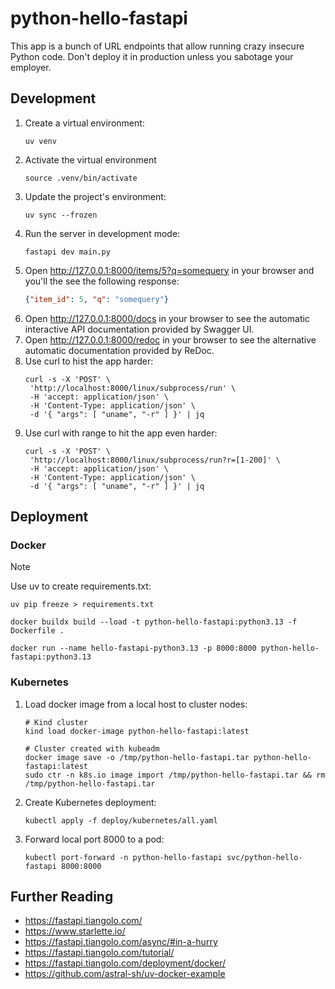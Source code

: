 # python-hello-fastapi

This app is a bunch of URL endpoints that allow running crazy insecure Python code. Don't deploy it in production unless
you sabotage your employer.

## Development

1. Create a virtual environment:
   ```
   uv venv
   ```
2. Activate the virtual environment
   ```
   source .venv/bin/activate
   ```
3. Update the project's environment:
   ```
   uv sync --frozen
   ```
4. Run the server in development mode:
   ```
   fastapi dev main.py
   ```
5. Open http://127.0.0.1:8000/items/5?q=somequery in your browser and you'll the see the following response:
   ``` json
   {"item_id": 5, "q": "somequery"}
   ```
6. Open http://127.0.0.1:8000/docs in your browser to see the automatic interactive API documentation provided by Swagger UI.
7. Open http://127.0.0.1:8000/redoc in your browser to see the alternative automatic documentation provided by ReDoc.
8. Use curl to hist the app harder:
   ```
   curl -s -X 'POST' \
    'http://localhost:8000/linux/subprocess/run' \
    -H 'accept: application/json' \
    -H 'Content-Type: application/json' \
    -d '{ "args": [ "uname", "-r" ] }' | jq
   ```
9. Use curl with range to hit the app even harder:
   ```
   curl -s -X 'POST' \
    'http://localhost:8000/linux/subprocess/run?r=[1-200]' \
    -H 'accept: application/json' \
    -H 'Content-Type: application/json' \
    -d '{ "args": [ "uname", "-r" ] }' | jq
   ```

## Deployment
### Docker

> [!NOTE]
> Use uv to create requirements.txt:
> ```
> uv pip freeze > requirements.txt
> ```

```
docker buildx build --load -t python-hello-fastapi:python3.13 -f Dockerfile .
```

```
docker run --name hello-fastapi-python3.13 -p 8000:8000 python-hello-fastapi:python3.13
```
### Kubernetes

1. Load docker image from a local host to cluster nodes:
   ```
   # Kind cluster
   kind load docker-image python-hello-fastapi:latest
   ```
   ```
   # Cluster created with kubeadm
   docker image save -o /tmp/python-hello-fastapi.tar python-hello-fastapi:latest
   sudo ctr -n k8s.io image import /tmp/python-hello-fastapi.tar && rm /tmp/python-hello-fastapi.tar
   ```
2. Create Kubernetes deployment:
   ```
   kubectl apply -f deploy/kubernetes/all.yaml
   ```
3. Forward local port 8000 to a pod:
   ```
   kubectl port-forward -n python-hello-fastapi svc/python-hello-fastapi 8000:8000
   ```

## Further Reading

* https://fastapi.tiangolo.com/
* https://www.starlette.io/
* https://fastapi.tiangolo.com/async/#in-a-hurry
* https://fastapi.tiangolo.com/tutorial/
* https://fastapi.tiangolo.com/deployment/docker/
* https://github.com/astral-sh/uv-docker-example